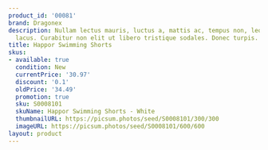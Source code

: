 ```yaml
---
product_id: '00081'
brand: Dragonex
description: Nullam lectus mauris, luctus a, mattis ac, tempus non, leo. Mauris a
  lacus. Curabitur non elit ut libero tristique sodales. Donec turpis.
title: Happor Swimming Shorts
skus:
- available: true
  condition: New
  currentPrice: '30.97'
  discount: '0.1'
  oldPrice: '34.49'
  promotion: true
  sku: S0008101
  skuName: Happor Swimming Shorts - White
  thumbnailURL: https://picsum.photos/seed/S0008101/300/300
  imageURL: https://picsum.photos/seed/S0008101/600/600
layout: product
---
```

